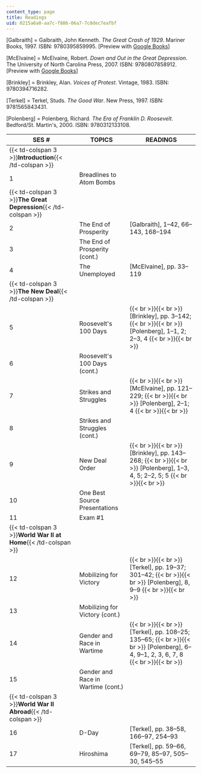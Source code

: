 ```yaml
---
content_type: page
title: Readings
uid: 0215a6a0-aa7c-f886-06a7-7c8dec7eafbf
---
```


\[Galbraith\] = Galbraith, John Kenneth. _The Great Crash of 1929_. Mariner Books, 1997. ISBN: 9780395859995. \[Preview with [Google Books](http://books.google.com/books?id=l-xRKtKEpTwC&pg=PAfrontcover#v=onepage)\]

\[McElvaine\] = McElvaine, Robert. _Down and Out in the Great Depression_. The University of North Carolina Press, 2007. ISBN: 9780807858912. \[Preview with [Google Books](http://books.google.com/books?id=TlujOWvpweYC&pg=PAfrontcover#v=onepage)\]

\[Brinkley\] = Brinkley, Alan. _Voices of Protest_. Vintage, 1983. ISBN: 9780394716282.

\[Terkel\] = Terkel, Studs. _The Good War_. New Press, 1997. ISBN: 9781565843431.

\[Polenberg\] = Polenberg, Richard. _The Era of Franklin D. Roosevelt_. Bedford/St. Martin's, 2000. ISBN: 9780312133108.

| SES # | TOPICS | READINGS |
| --- | --- | --- |
| {{< td-colspan 3 >}}**Introduction**{{< /td-colspan >}} |||
| 1 | Breadlines to Atom Bombs | &nbsp; |
| {{< td-colspan 3 >}}**The Great Depression**{{< /td-colspan >}} |||
| 2 | The End of Prosperity | \[Galbraith\], 1–42, 66–143, 168–194 |
| 3 | The End of Prosperity (cont.) | &nbsp; |
| 4 | The Unemployed | \[McElvaine\], pp. 33–119 |
| {{< td-colspan 3 >}}**The New Deal**{{< /td-colspan >}} |||
| 5 | Roosevelt's 100 Days |  {{< br >}}{{< br >}} \[Brinkley\], pp. 3–142; {{< br >}}{{< br >}} \[Polenberg\], 1–1, 2; 2–3, 4 {{< br >}}{{< br >}}  |
| 6 | Roosevelt's 100 Days (cont.) | &nbsp; |
| 7 | Strikes and Struggles |  {{< br >}}{{< br >}} \[McElvaine\], pp. 121–229; {{< br >}}{{< br >}} \[Polenberg\], 2–1; 4 {{< br >}}{{< br >}}  |
| 8 | Strikes and Struggles (cont.) | &nbsp; |
| 9 | New Deal Order |  {{< br >}}{{< br >}} \[Brinkley\], pp. 143–268; {{< br >}}{{< br >}} \[Polenberg\], 1–3, 4, 5; 2–2, 5; 5 {{< br >}}{{< br >}}  |
| 10 | One Best Source Presentations | &nbsp; |
| 11 | Exam #1 | &nbsp; |
| {{< td-colspan 3 >}}**World War II at Home**{{< /td-colspan >}} |||
| 12 | Mobilizing for Victory |  {{< br >}}{{< br >}} \[Terkel\], pp. 19–37; 301–42; {{< br >}}{{< br >}} \[Polenberg\], 8, 9–9 {{< br >}}{{< br >}}  |
| 13 | Mobilizing for Victory (cont.) | &nbsp; |
| 14 | Gender and Race in Wartime |  {{< br >}}{{< br >}} \[Terkel\], pp. 108–25; 135–65; {{< br >}}{{< br >}} \[Polenberg\], 6–4, 9–1, 2, 3, 6, 7, 8 {{< br >}}{{< br >}}  |
| 15 | Gender and Race in Wartime (cont.) | &nbsp; |
| {{< td-colspan 3 >}}**World War II Abroad**{{< /td-colspan >}} |||
| 16 | D-Day | \[Terkel\], pp. 38–58, 166–97, 254–93 |
| 17 | Hiroshima | \[Terkel\], pp. 59–66, 69–79, 85–97, 505–30, 545–55